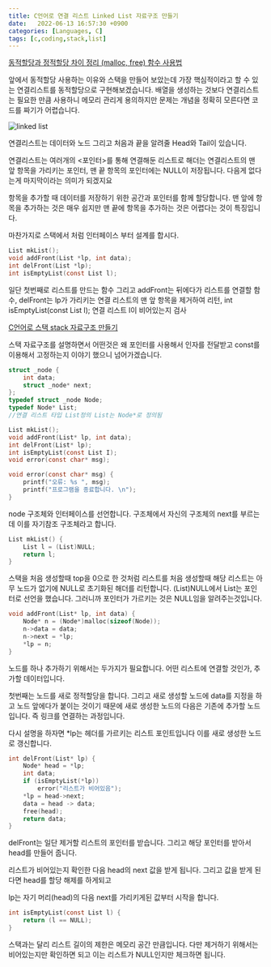 ```yaml
---
title: C언어로 연결 리스트 Linked List 자료구조 만들기
date:   2022-06-13 16:57:30 +0900
categories: [Languages, C]
tags: [c,coding,stack,list]
---
```


[동적할당과 정적할당 차이 정리 (malloc, free) 함수 사용법](https://jeong-daniel.github.io/posts/%EB%8F%99%EC%A0%81%ED%95%A0%EB%8B%B9%EA%B3%BC-%EC%A0%95%EC%A0%81%ED%95%A0%EB%8B%B9-%EC%B0%A8%EC%9D%B4-%EC%A0%95%EB%A6%AC-(malloc,-free)-%ED%95%A8%EC%88%98-%EC%82%AC%EC%9A%A9%EB%B2%95/)

앞에서 동적할당 사용하는 이유와 스택을 만들어 보았는데 가장 핵심적이라고 할 수 있는 연결리스트를 동적할당으로 구현해보겠습니다. 배열을 생성하는 것보다 연결리스트는 필요한 만큼 사용하니 메모리 관리게 용의하지만 문제는 개념을 정확히 모른다면 코드를 짜기가 어렵습니다.

![linked list](https://user-images.githubusercontent.com/85277660/210577727-3036bae1-760b-43f1-9930-cccee01c3cbf.png)

연결리스트는 데이터와 노드 그리고 처음과 끝을 알려줄 Head와 Tail이 있습니다.

연결리스트는 여러개의 <포인터>를 통해 연결해둔 리스트로 해더는 연결리스트의 맨 앞 항목을 가리키는 포인터, 맨 끝 항목의 포인터에는 NULL이 저장됩니다. 다음게 없다는게 마지막이라는 의미가 되겠지요

항목을 추가할 때 데이터를 저장하기 위한 공간과 포인터를 함께 할당합니다. 맨 앞에 항목을 추가하는 것은 매우 쉽지만 맨 끝에 항목을 추가하는 것은 어렵다는 것이 특징입니다.

마찬가지로 스택에서 처럼 인터페이스 부터 설계를 합시다.

```c
List mkList();
void addFront(List *lp, int data);
int delFront(List *lp);
int isEmptyList(const List l);
```

일단 첫번째로 리스트를 만드는 함수 그리고 addFront는 뒤에다가 리스트를 연결할 함수, delFront는 lp가 가리키는 연결 리스트의 맨 앞 항목을 제거하여 리턴, int isEmptyList(const List l); 연결 리스트 l이 비어있는지 검사

[C언어로 스택 stack 자료구조 만들기](https://jeong-daniel.github.io/posts/C%EC%96%B8%EC%96%B4%EB%A1%9C-%EC%8A%A4%ED%83%9D-stack-%EC%9E%90%EB%A3%8C%EA%B5%AC%EC%A1%B0-%EB%A7%8C%EB%93%A4%EA%B8%B0/)

스택 자료구조를 설명하면서 어떤것은 왜 포인터를 사용해서 인자를 전달받고 const를 이용해서 고정하는지 이야기 했으니 넘어가겠습니다.

```c
struct _node {
	int data;
	struct _node* next;
};
typedef struct _node Node;
typedef Node* List;
//연결 리스트 타입 List정의 List는 Node*로 정의됨

List mkList();
void addFront(List* lp, int data);
int delFront(List* lp);
int isEmptyList(const List I);
void error(const char* msg);

void error(const char* msg) {
	printf("오류: %s ", msg);
	printf("프로그램을 종료합니다. \n");
}
```
node 구조체와 인터페이스를 선언합니다. 구조체에서 자신의 구조체의 next를 부르는데 이를 자기참조 구조체라고 합니다.

```c
List mkList() {
	List l = (List)NULL;
	return l;
}
```
스택을 처음 생성할때 top을 0으로 한 것처럼 리스트를 처음 생성할때 해당 리스트는 아무 노드가 없기에 NULL로 초기화된 해더를 리턴합니다. (List)NULL에서 List는 포인터로 선언을 했습니다. 그러니까 포인터가 가르키는 것은 NULL임을 알려주는것입니다.

```c
void addFront(List* lp, int data) {
	Node* n = (Node*)malloc(sizeof(Node));
	n->data = data;
	n->next = *lp;
	*lp = n;
}
```
노드를 하나 추가하기 위해서는 두가지가 필요합니다. 어떤 리스트에 연결할 것인가, 추가할 데이터입니다.

첫번째는 노드를 새로 정적할당을 합니다. 그리고 새로 생성할 노드에 data를 지정을 하고 노드 앞에다가 붙이는 것이기 때문에 새로 생성한 노드의 다음은 기존에 추가할 노드입니다. 즉 링크를 연결하는 과정입니다.

다시 설명을 하자면 *lp는 헤더를 가르키는 리스트 포인트입니다 이를 새로 생성한 노드로 갱신합니다.

```c
int delFront(List* lp) {
	Node* head = *lp;
	int data;
	if (isEmptyList(*lp))
		error("리스트가 비어있음");
	*lp = head->next;
	data = head -> data;
	free(head);
	return data;
}
```
delFront는 일단 제거할 리스트의 포인터를 받습니다. 그리고 해당 포인터를 받아서 head를 만들어 줍니다.

리스트가 비어있는지 확인한 다음 head의 next 값을 받게 됩니다. 그리고 값을 받게 된다면 head를 할당 해제를 하게되고

lp는 자기 머리(head)의 다음 next를 가리키게된 값부터 시작을 합니다.

```c
int isEmptyList(const List l) {
	return (l == NULL);
}
```
스택과는 달리 리스트 길이의 제한은 메모리 공간 만큼입니다. 다만 제거하기 위해서는 비어있는지만 확인하면 되고 이는 리스트가 NULL인지만 체크하면 됩니다.